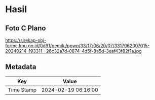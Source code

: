 # Hasil

## Foto C Plano

https://sirekap-obj-formc.kpu.go.id/0d91/pemilu/ppwp/33/17/06/20/07/3317062007015-20240214-193311--26c32a7d-0874-4d5f-8a5d-3eaf43f82f1a.jpg


## Metadata

| Key        | Value               |
| ---------- | ------------------- |
| Time Stamp | 2024-02-19 06:16:00 |




